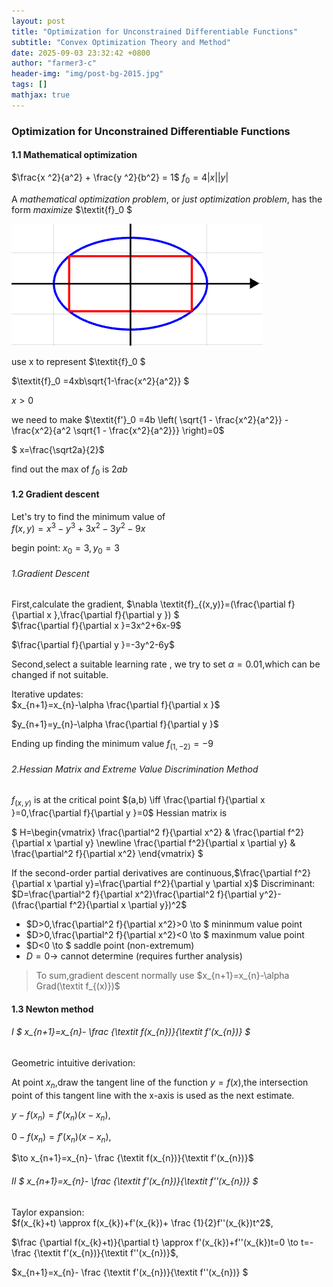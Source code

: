 ```yaml
---
layout: post
title: "Optimization for Unconstrained Differentiable Functions"
subtitle: "Convex Optimization Theory and Method"
date: 2025-09-03 23:32:42 +0800
author: "farmer3-c"
header-img: "img/post-bg-2015.jpg"
tags: []
mathjax: true 
---
```



###  Optimization for Unconstrained Differentiable Functions

#### 1.1 Mathematical optimization

$\frac{x ^2}{a^2} + \frac{y ^2}{b^2} = 1$ 
$\textit{f}_0 =4|x||y|$  

A *mathematical optimization problem*, or *just optimization problem*, has the form *maximize* $\textit{f}_0 $

![elliptical](/img/in-post/ell.png)  

use x to represent $\textit{f}_0 $

$\textit{f}_0 =4xb\sqrt{1-\frac{x^2}{a^2}}   $

$x>0$

we need to make $\textit{f'}_0 =4b \left( \sqrt{1 - \frac{x^2}{a^2}} - \frac{x^2}{a^2 \sqrt{1 - \frac{x^2}{a^2}}} \right)=0$  


$ x=\frac{\sqrt2a}{2}$

find out the max of $\textit{f}_0$  is $2ab$

#### 1.2 Gradient descent

Let's try to find the minimum value of  
$\textit{f}(x,y) = x^3-y^3+3x^2-3y^2-9x$

begin point:
$\textit{x}_0=3,\textit{y}_0=3$

######    1.Gradient Descent

First,calculate the gradient,
$\nabla \textit{f}_{(x,y)}=(\frac{\partial f}{\partial x },\frac{\partial f}{\partial y }) $  
$\frac{\partial f}{\partial x }=3x^2+6x-9$
  
$\frac{\partial f}{\partial y }=-3y^2-6y$  

Second,select a suitable learning rate ,
we try to set $\alpha =0.01$,which can be changed if not suitable.

Iterative updates:  
$x_{n+1}=x_{n}-\alpha \frac{\partial f}{\partial x }$
  
$y_{n+1}=y_{n}-\alpha \frac{\partial f}{\partial y }$
  
Ending up finding the minimum value $f_{(1,-2)}=-9$

    
######    2.Hessian Matrix and Extreme Value Discrimination Method
$f_{(x,y)}$  is at the critical point $(a,b) \iff \frac{\partial f}{\partial x }=0,\frac{\partial f}{\partial y }=0$
Hessian matrix is


$
H=\begin{vmatrix}
\frac{\partial^2 f}{\partial x^2} & \frac{\partial f^2}{\partial x \partial y}  \newline
\frac{\partial f^2}{\partial x \partial y} & \frac{\partial^2 f}{\partial x^2} 
\end{vmatrix}
$  


If the second-order partial derivatives are continuous,$\frac{\partial f^2}{\partial x \partial y}=\frac{\partial f^2}{\partial y \partial x}$
Discriminant: $D=\frac{\partial^2 f}{\partial x^2}\frac{\partial^2 f}{\partial y^2}-(\frac{\partial f^2}{\partial x \partial y})^2$    

* $D>0,\frac{\partial^2 f}{\partial x^2}>0 \to $ mininmum  value point
* $D>0,\frac{\partial^2 f}{\partial x^2}<0 \to $ maxinmum  value point 
* $D<0 \to $ saddle point (non-extremum)
* $D=0 \to$ cannot determine (requires further analysis)  


> To sum,gradient descent normally use  $x_{n+1}=x_{n}-\alpha Grad(\textit f_{(x)})$  

#### 1.3 Newton method  

###### I  $ x_{n+1}=x_{n}- \frac {\textit f(x_{n})}{\textit f'(x_{n})} $   

Geometric intuitive derivation:

At point $x_{n}$,draw the tangent line of the function $y=f(x)$,the intersection point of this tangent line with the x-axis is used as the next estimate.
  
$y -f(x_{n})=f'(x_{n})(x-x_{n})$,

$0 -f(x_{n})=f'(x_{n})(x-x_{n})$,

$\to x_{n+1}=x_{n}- \frac {\textit f(x_{n})}{\textit f'(x_{n})}$
###### II  $ x_{n+1}=x_{n}- \frac {\textit f'(x_{n})}{\textit f''(x_{n})} $    

Taylor expansion:  
$f(x_{k}+t) \approx f(x_{k})+f'(x_{k})+ \frac {1}{2}f''(x_{k})t^2$,

$\frac {\partial f(x_{k}+t)}{\partial t} \approx f'(x_{k})+f''(x_{k})t=0 \to t=- \frac {\textit f'(x_{n})}{\textit f''(x_{n})}$,

$x_{n+1}=x_{n}- \frac {\textit f'(x_{n})}{\textit f''(x_{n})} $



